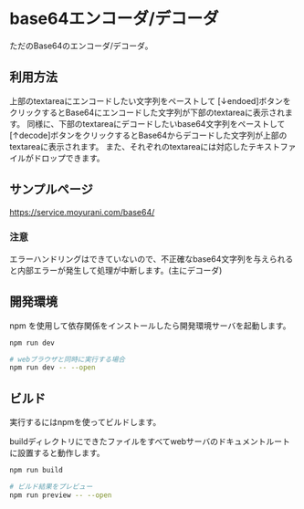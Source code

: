 # base64エンコーダ/デコーダ

ただのBase64のエンコーダ/デコーダ。

## 利用方法
上部のtextareaにエンコードしたい文字列をペーストして [↓endoed]ボタンをクリックするとBase64にエンコードした文字列が下部のtextareaに表示されます。
同様に、下部のtextareaにデコードしたいbase64文字列をペーストして [↑decode]ボタンをクリックするとBase64からデコードした文字列が上部のtextareaに表示されます。
また、それぞれのtextareaには対応したテキストファイルがドロップできます。

## サンプルページ
https://service.moyurani.com/base64/

### 注意
エラーハンドリングはできていないので、不正確なbase64文字列を与えられると内部エラーが発生して処理が中断します。(主にデコーダ)


## 開発環境
npm を使用して依存関係をインストールしたら開発環境サーバを起動します。

```bash
npm run dev

# webブラウザと同時に実行する場合
npm run dev -- --open
```

## ビルド
実行するにはnpmを使ってビルドします。

buildディレクトリにできたファイルをすべてwebサーバのドキュメントルートに設置すると動作します。

```bash
npm run build

# ビルド結果をプレビュー
npm run preview -- --open
```